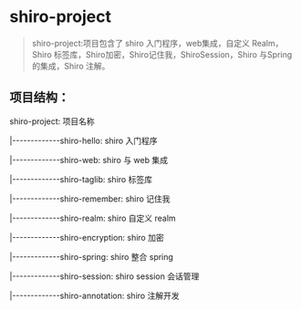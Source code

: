 # shiro-project

> shiro-project:项目包含了 shiro 入门程序，web集成，自定义 Realm，Shiro 标签库，Shiro加密，Shiro记住我，ShiroSession，Shiro
> 与Spring的集成，Shiro 注解。

## 项目结构：

shiro-project: 项目名称

|-------------shiro-hello: shiro 入门程序

|-------------shiro-web: shiro 与 web 集成

|-------------shiro-taglib: shiro 标签库

|-------------shiro-remember: shiro 记住我

|-------------shiro-realm: shiro 自定义 realm

|-------------shiro-encryption: shiro 加密

|-------------shiro-spring: shiro 整合 spring

|-------------shiro-session: shiro session 会话管理

|-------------shiro-annotation: shiro 注解开发

